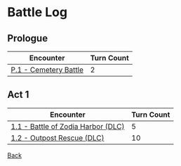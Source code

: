 # Battle Log

## Prologue

| Encounter                                                                                 | Turn Count |
| ----------------------------------------------------------------------------------------- | ---------- |
| [P.1 - Cemetery Battle](P.1%20-%20Cemetery%20Battle.md)                                   | 2          |

## Act 1

| Encounter                                                                                 | Turn Count |
| ----------------------------------------------------------------------------------------- | ---------- |
| [1.1 - Battle of Zodia Harbor (DLC)](<1.1%20-%20Battle%20of%20Zofia%20Harbor%20(DLC).md>) | 5          |
| [1.2 - Outpost Rescue (DLC)](<1.2%20-%20Outpost%20Rescue%20(DLC).md>)                     | 10         |

[Back](../README.md)
